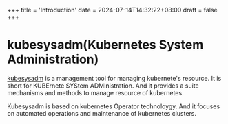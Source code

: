 +++
title = 'Introduction'
date = 2024-07-14T14:32:22+08:00
draft = false
+++

# kubesysadm(Kubernetes System Administration)
   [kubesysadm](https://kubesysadm.sysadm.cn/) is a management tool for managing kubernete's resource. It is short for
KUBErnete SYStem ADMInistration. And it provides a suite mechanisms and methods to manage resource of kubernetes.

Kubesysadm is based on kubernetes Operator technoloygy. And it focuses on automated operations and maintenance of kubernetes clusters.
